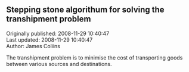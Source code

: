 ## Stepping stone algorithum for solving the transhipment problem  
Originally published: 2008-11-29 10:40:47  
Last updated: 2008-11-29 10:40:47  
Author: James Coliins  
  
The transhipment problem is to minimise the cost of transporting goods between various sources and destinations.